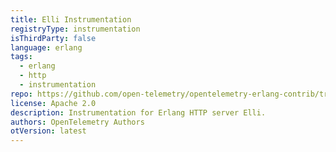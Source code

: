 ```yaml
---
title: Elli Instrumentation
registryType: instrumentation
isThirdParty: false
language: erlang
tags:
  - erlang
  - http
  - instrumentation
repo: https://github.com/open-telemetry/opentelemetry-erlang-contrib/tree/main/instrumentation/opentelemetry_elli
license: Apache 2.0
description: Instrumentation for Erlang HTTP server Elli.
authors: OpenTelemetry Authors
otVersion: latest
---
```


